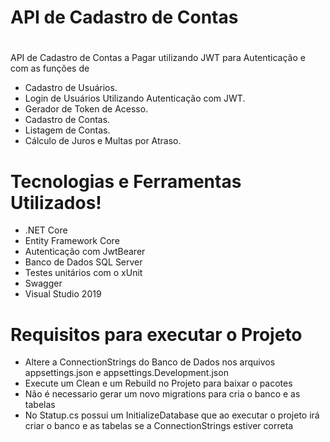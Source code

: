 # API de Cadastro de Contas

#
API de Cadastro de Contas a Pagar utilizando JWT para Autenticação e com as funções de

  - Cadastro de Usuários.
  - Login de Usuários Utilizando Autenticação com JWT.
  - Gerador de Token de Acesso.
  - Cadastro de Contas.
  - Listagem de Contas.
  - Cálculo de Juros e Multas por Atraso.

# Tecnologias  e Ferramentas Utilizados!

  - .NET Core
  - Entity Framework Core
  - Autenticação com JwtBearer
  - Banco de Dados SQL Server
  - Testes unitários com o xUnit
  - Swagger
  - Visual Studio 2019
  
  
# Requisitos para executar o Projeto

  - Altere a ConnectionStrings do Banco de Dados nos arquivos appsettings.json e appsettings.Development.json 
  - Execute um Clean e um Rebuild no Projeto para baixar o pacotes
  - Não é necessario gerar um novo migrations para cria o banco e as tabelas
  - No Statup.cs possui um InitializeDatabase que ao executar o projeto irá criar o banco e as tabelas se a ConnectionStrings estiver correta
